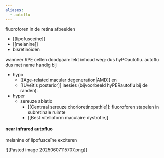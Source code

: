 ```yaml
---
aliases:
  - autoflu
---
```


fluoroforen in de retina afbeelden
- [[lipofusceïne]]
- [[melanine]]
- bisretinoïden

wanneer RPE cellen doodgaan: lekt inhoud weg: dus hyPOautoflu. 
autoflu dus met name handig bij 
- hypo
	- [[Age-related macular degeneration|AMD]] en 
	- [[Uveïtis posterior]] laesies (bijvoorbeeld hyPERautoflu bij de randen).
- hyper
	- sereuze ablatio
		- [[Centraal sereuze chorioretinopathie]]: fluoroforen stapelen in subretinale ruimte
		- [[Best vitelloform maculaire dystrofie]]

#### near infrared autofluo
melanine of lipofusceïne exciteren 

![[Pasted image 20250607115707.png]]